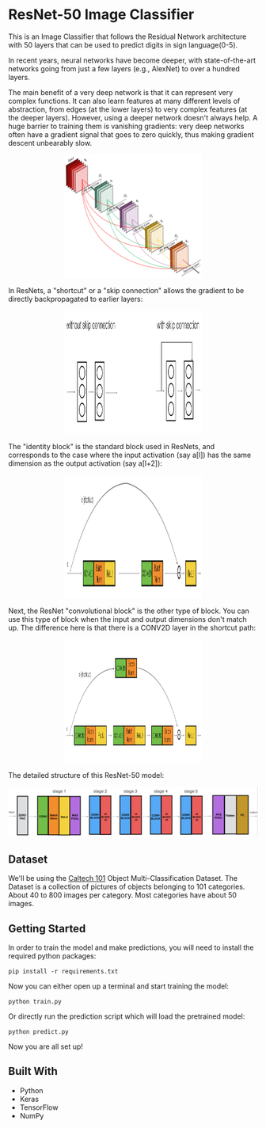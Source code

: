 # ResNet-50 Image Classifier

This is an Image Classifier that follows the Residual Network architecture with 50 layers that can be used to predict digits in sign language(0-5).

In recent years, neural networks have become deeper, with state-of-the-art networks going from just a few layers (e.g., AlexNet) to over a hundred layers.

The main benefit of a very deep network is that it can represent very complex functions. It can also learn features at many different levels of abstraction, from edges (at the lower layers) to very complex features (at the deeper layers). However, using a deeper network doesn't always help. A huge barrier to training them is vanishing gradients: very deep networks often have a gradient signal that goes to zero quickly, thus making gradient descent unbearably slow.

<div align="center">
   <img src="./images/resnet.png" width=280 height=250>
</div>

In ResNets, a "shortcut" or a "skip connection" allows the gradient to be directly backpropagated to earlier layers:

<div align="center">
   <img src="./images/skip_connection_kiank.png" width=280 height=250>
</div>

The "identity block" is the standard block used in ResNets, and corresponds to the case where the input activation (say a[l]) has the same dimension as the output activation (say a[l+2]):

<div align="center">
   <img src="./images/idblock2_kiank.png" width=280 height=250>
</div>

Next, the ResNet "convolutional block" is the other type of block. You can use this type of block when the input and output dimensions don't match up. The difference here is that there is a CONV2D layer in the shortcut path:

<div align="center">
   <img src="./images/convblock_kiank.png" width=280 height=250>
</div>

The detailed structure of this ResNet-50 model:

![ResNet-50](./images/resnet_kiank.png)

## Dataset

We'll be using the [Caltech 101](http://www.vision.caltech.edu/Image_Datasets/Caltech101/) Object Multi-Classification Dataset. The Dataset is a collection of pictures of objects belonging to 101 categories. About 40 to 800 images per category. Most categories have about 50 images.


## Getting Started

In order to train the model and make predictions, you will need to install the required python packages:

```
pip install -r requirements.txt
```

Now you can either open up a terminal and start training the model:

```
python train.py
```

Or directly run the prediction script which will load the pretrained model:

```
python predict.py
```

Now you are all set up!

<!-- ## Results 

Training:

```
number of training examples = 1080
X_train shape: (1080, 64, 64, 3)
Y_train shape: (1080, 6)
```

```
Epoch 20/20
1080/1080 [==============================] - 63s 59ms/step - loss: 0.0219 - acc: 0.9944
Loss = 0.0219
Train Accuracy = 99.44% (0.9944)
```

Testing:

```
number of test examples = 120
X_test shape: (120, 64, 64, 3)
Y_test shape: (120, 6)
```
```
120/120 [==============================] - 2s 18ms/step
Loss = 0.1936
Test Accuracy = 94.99% (0.9499)
```

Model Parameters:

```
Total params: 23,600,006
Trainable params: 23,546,886
Non-trainable params: 53,120
``` -->

## Built With

* Python
* Keras
* TensorFlow
* NumPy